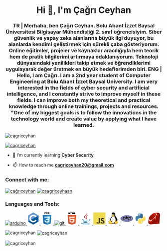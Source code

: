 <h1 align="center">Hi 👋, I'm Çağrı Ceyhan</h1>
<h3 align="center">TR | Merhaba, ben Çağrı Ceyhan. Bolu Abant İzzet Baysal Üniversitesi Bilgisayar Mühendisliği 2. sınıf öğrencisiyim. Siber güvenlik ve yapay zeka alanlarına büyük ilgi duyuyor, bu alanlarda kendimi geliştirmek için sürekli çaba gösteriyorum. Online eğitimler, projeler ve kaynaklar aracılığıyla hem teorik hem de pratik bilgilerimi artırmaya odaklanıyorum. Teknoloji dünyasındaki yenilikleri takip etmek ve öğrendiklerimi uygulayarak değer üretmek en büyük hedeflerimden biri. ENG | Hello, I am Çağrı. I am a 2nd year student of Computer Engineering at Bolu Abant İzzet Baysal University. I am very interested in the fields of cyber security and artificial intelligence, and I constantly strive to improve myself in these fields. I can improve both my theoretical and practical knowledge through online trainings, projects and resources. "One of my biggest goals is to follow the innovations in the technology world and create value by applying what I have learned.</h3>

<p align="left"> <img src="https://komarev.com/ghpvc/?username=cagriceyhan&label=Profile%20views&color=0e75b6&style=flat" alt="cagriceyhan" /> </p>

<p align="left"> <a href="https://github.com/ryo-ma/github-profile-trophy"><img src="https://github-profile-trophy.vercel.app/?username=cagriceyhan" alt="cagriceyhan" /></a> </p>

- 🌱 I’m currently learning **Cyber Security**

- 📫 How to reach me **cagriceyhan20@gmail.com**

<h3 align="left">Connect with me:</h3>
<p align="left">
<a href="https://linkedin.com/in/çağrıceyhan" target="blank"><img align="center" src="https://raw.githubusercontent.com/rahuldkjain/github-profile-readme-generator/master/src/images/icons/Social/linked-in-alt.svg" alt="çağrıceyhan" height="30" width="40" /></a>
<a href="https://instagram.com/caagriceyhaan" target="blank"><img align="center" src="https://raw.githubusercontent.com/rahuldkjain/github-profile-readme-generator/master/src/images/icons/Social/instagram.svg" alt="caagriceyhaan" height="30" width="40" /></a>
</p>

<h3 align="left">Languages and Tools:</h3>
<p align="left"> <a href="https://www.arduino.cc/" target="_blank" rel="noreferrer"> <img src="https://cdn.worldvectorlogo.com/logos/arduino-1.svg" alt="arduino" width="40" height="40"/> </a> <a href="https://www.cprogramming.com/" target="_blank" rel="noreferrer"> <img src="https://raw.githubusercontent.com/devicons/devicon/master/icons/c/c-original.svg" alt="c" width="40" height="40"/> </a> <a href="https://www.w3schools.com/css/" target="_blank" rel="noreferrer"> <img src="https://raw.githubusercontent.com/devicons/devicon/master/icons/css3/css3-original-wordmark.svg" alt="css3" width="40" height="40"/> </a> <a href="https://git-scm.com/" target="_blank" rel="noreferrer"> <img src="https://www.vectorlogo.zone/logos/git-scm/git-scm-icon.svg" alt="git" width="40" height="40"/> </a> <a href="https://www.w3.org/html/" target="_blank" rel="noreferrer"> <img src="https://raw.githubusercontent.com/devicons/devicon/master/icons/html5/html5-original-wordmark.svg" alt="html5" width="40" height="40"/> </a> <a href="https://www.java.com" target="_blank" rel="noreferrer"> <img src="https://raw.githubusercontent.com/devicons/devicon/master/icons/java/java-original.svg" alt="java" width="40" height="40"/> </a> <a href="https://developer.mozilla.org/en-US/docs/Web/JavaScript" target="_blank" rel="noreferrer"> <img src="https://raw.githubusercontent.com/devicons/devicon/master/icons/javascript/javascript-original.svg" alt="javascript" width="40" height="40"/> </a> <a href="https://www.linux.org/" target="_blank" rel="noreferrer"> <img src="https://raw.githubusercontent.com/devicons/devicon/master/icons/linux/linux-original.svg" alt="linux" width="40" height="40"/> </a> <a href="https://www.php.net" target="_blank" rel="noreferrer"> <img src="https://raw.githubusercontent.com/devicons/devicon/master/icons/php/php-original.svg" alt="php" width="40" height="40"/> </a> <a href="https://www.python.org" target="_blank" rel="noreferrer"> <img src="https://raw.githubusercontent.com/devicons/devicon/master/icons/python/python-original.svg" alt="python" width="40" height="40"/> </a> <a href="https://www.ruby-lang.org/en/" target="_blank" rel="noreferrer"> <img src="https://raw.githubusercontent.com/devicons/devicon/master/icons/ruby/ruby-original.svg" alt="ruby" width="40" height="40"/> </a> </p>

<p><img align="left" src="https://github-readme-stats.vercel.app/api/top-langs?username=cagriceyhan&show_icons=true&locale=en&layout=compact" alt="cagriceyhan" /></p>

<p>&nbsp;<img align="center" src="https://github-readme-stats.vercel.app/api?username=cagriceyhan&show_icons=true&locale=en" alt="cagriceyhan" /></p>

<p><img align="center" src="https://github-readme-streak-stats.herokuapp.com/?user=cagriceyhan&" alt="cagriceyhan" /></p>
